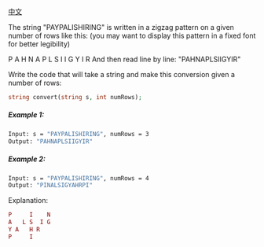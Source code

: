 [中文](./README-zh.md)

The string "PAYPALISHIRING" is written in a zigzag pattern on a given number of rows like this: (you may want to display this pattern in a fixed font for better legibility)

P   A   H   N
A P L S I I G
Y   I   R
And then read line by line: "PAHNAPLSIIGYIR"

Write the code that will take a string and make this conversion given a number of rows:

```php
string convert(string s, int numRows);
```

##### Example 1:

```bash
Input: s = "PAYPALISHIRING", numRows = 3
Output: "PAHNAPLSIIGYIR"
```

##### Example 2:

```bash
Input: s = "PAYPALISHIRING", numRows = 4
Output: "PINALSIGYAHRPI"
```

Explanation:

```php
P     I    N
A   L S  I G
Y A   H R
P     I
```